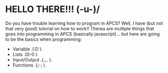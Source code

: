 # HELLO THERE!!! (-u-)/
Do you have trouble learning how to program in APCS? Well, I have (but not that very good) tutorial on how to work!!
Therea are multiple things that goes into programming in APCS (basically javascript)... but here are going to be the basics when programming:
- Variable .(:D ).
- Lists .(0-0 ).
- Input/Output .(._. ).
- Functions .(;-; ).
